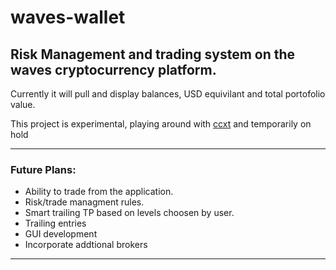 # waves-wallet
## Risk Management and trading system on the waves cryptocurrency platform. 

Currently it will pull and display balances, USD equivilant and total portofolio value.

This project is experimental, playing around with [ccxt](https://github.com/ccxt/ccxt) and temporarily on hold

----

### Future  Plans:

* Ability to trade from the application.
* Risk/trade managment rules.
* Smart trailing TP based on levels choosen by user.
* Trailing entries
* GUI development
* Incorporate addtional brokers

----